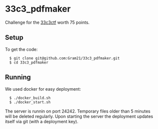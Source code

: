 # 33c3_pdfmaker
Challenge for the [33c3ctf](https://33c3ctf.ccc.ac) worth 75 points.

## Setup
To get the code:

```
  $ git clone git@github.com:Gram21/33c3_pdfmaker.git
  $ cd 33c3_pdfmaker
```

## Running

We used docker for easy deployment:

```
  $ ./docker_build.sh
  $ ./docker_start.sh
```

The server is runnin on port 24242. Temporary files older than 5 minutes will be deleted regularly.
Upon starting the server the deployment updates itself via git (with a deployment key).
